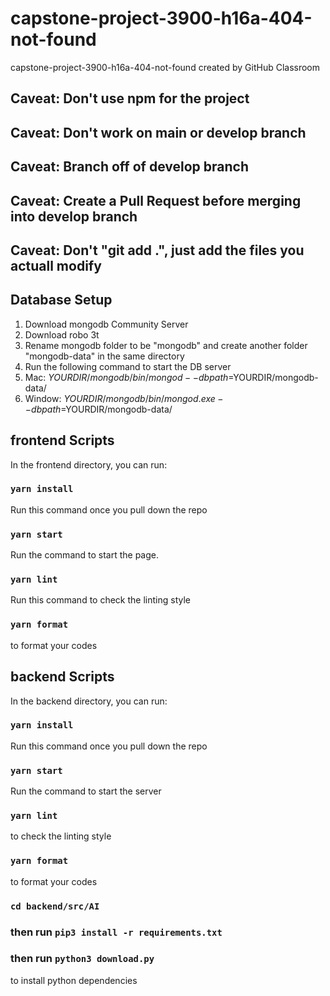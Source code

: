 # capstone-project-3900-h16a-404-not-found
capstone-project-3900-h16a-404-not-found created by GitHub Classroom

## Caveat: Don't use npm for the project
## Caveat: Don't work on main or develop branch
## Caveat: Branch off of develop branch
## Caveat: Create a Pull Request before merging into develop branch
## Caveat: Don't "git add .", just add the files you actuall modify

## Database Setup
1.  Download mongodb Community Server
2.  Download robo 3t
3.  Rename mongodb folder to be "mongodb" and create another folder "mongodb-data" in the same directory
4.  Run the following command to start the DB server
5.  Mac:  $YOURDIR/mongodb/bin/mongod --dbpath=$YOURDIR/mongodb-data/
6.  Window: $YOURDIR/mongodb/bin/mongod.exe --dbpath=$YOURDIR/mongodb-data/

## frontend Scripts

In the frontend directory, you can run:

### `yarn install`

Run this command once you pull down the repo

### `yarn start`

Run the command to start the page.

### `yarn lint`

Run this command to check the linting style

### `yarn format`

to format your codes


## backend Scripts

In the backend directory, you can run:

### `yarn install`

Run this command once you pull down the repo

### `yarn start`

Run the command to start the server

### `yarn lint`

to check the linting style

### `yarn format`

to format your codes

### `cd backend/src/AI`
### then run `pip3 install -r requirements.txt`
### then run `python3 download.py`

to install python dependencies




